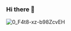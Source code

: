 ### Hi there 👋
![0_F4t8-xz-b98ZcvEH](https://github.com/Nikita-Mishraa/hello-world/assets/126142419/bc661ad3-ff89-4811-b4b2-3668d0a275e0)    



<!--
**Nikita-Mishraa/Nikita-Mishraa** is a ✨ _special_ ✨ repository because its `README.md` (this file) appears on your GitHub profile.

Here are some ideas to get you started:

- 🔭 I’m currently working on ...
- 🌱 I’m currently learning ...
- 👯 I’m looking to collaborate on ...
- 🤔 I’m looking for help with ...
- 💬 Ask me about ...
- 📫 How to reach me: ...
- 😄 Pronouns: ...
- ⚡ Fun fact: ...
-->
